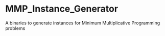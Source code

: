# MMP_Instance_Generator
A binaries to generate instances for Minimum Multiplicative Programming problems
